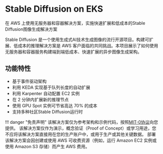 # Stable Diffusion on EKS

在 AWS 上使用无服务器和容器解决方案，实施快速扩展和低成本的Stable Diffusion图像生成解决方案

Stable Diffusion 是一个使用生成式AI技术生成图像的流行开源项目。构建可扩展、低成本的推理解决方案是 AWS 客户面临的共同挑战。本项目展示了如何使用无服务器和容器服务构建端到端低成本、快速扩展的异步图像生成架构。

## 功能特性

- 基于事件驱动架构
- 利用 KEDA 实现基于队列长度的自动扩展
- 利用 Karpenter 自动配置 EC2 实例
- 在 2 分钟内扩展新的推理节点
- 使用 GPU Spot 实例可节省高达 70% 的成本
- 支持多种社区Stable Diffusion运行时

!!! danger "免责声明"
    该解决方案仅为参考架构和示例代码，按照[MIT-0协议](https://github.com/aws-samples/stable-diffusion-on-eks/blob/main/LICENSE)向您提供。
    该解决方案仅作为演示，概念验证（Proof of Concept）或学习用途，您不应将该解决方案直接用在您的生产账户中，或用于生产或其他关键数据。
    部署该解决方案会因创建或使用 AWS 可收费资源（例如，运行 Amazon EC2 实例或使用 Amazon S3 存储）而产生 AWS 费用。